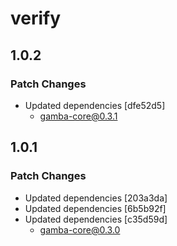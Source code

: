 # verify

## 1.0.2

### Patch Changes

- Updated dependencies [dfe52d5]
  - gamba-core@0.3.1

## 1.0.1

### Patch Changes

- Updated dependencies [203a3da]
- Updated dependencies [6b5b92f]
- Updated dependencies [c35d59d]
  - gamba-core@0.3.0
